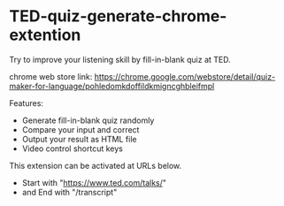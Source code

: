 # TED-quiz-generate-chrome-extention

Try to improve your listening skill by fill-in-blank quiz at TED.

chrome web store link:
https://chrome.google.com/webstore/detail/quiz-maker-for-language/pohledomkdoffildkmigncghbleifmpl

Features:
* Generate fill-in-blank quiz randomly
* Compare your input and correct
* Output your result as HTML file
* Video control shortcut keys

This extension can be activated at URLs below.
* Start with "https://www.ted.com/talks/"
* and End with "/transcript"